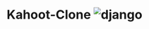 # Kahoot-Clone ![django](https://github.com/Uriel-17/Kahoot-Clone/actions/workflows/django.yml/badge.svg)
